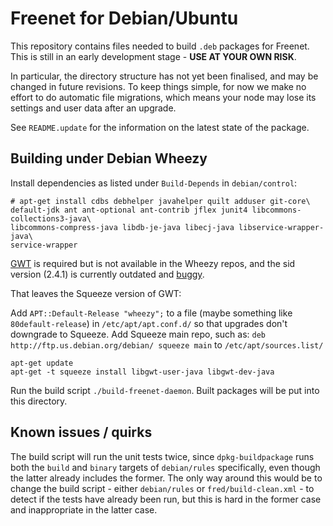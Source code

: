 Freenet for Debian/Ubuntu
=========================

This repository contains files needed to build `.deb` packages for Freenet. This
is still in an early development stage - **USE AT YOUR OWN RISK**.

In particular, the directory structure has not yet been finalised, and may be
changed in future revisions. To keep things simple, for now we make no effort
to do automatic file migrations, which means your node may lose its settings
and user data after an upgrade.

See `README.update` for the information on the latest state of the package.

## Building under Debian Wheezy

Install dependencies as listed under `Build-Depends` in `debian/control`:

    # apt-get install cdbs debhelper javahelper quilt adduser git-core\
    default-jdk ant ant-optional ant-contrib jflex junit4 libcommons-collections3-java\
    libcommons-compress-java libdb-je-java libecj-java libservice-wrapper-java\
    service-wrapper

[GWT](http://packages.debian.org/search?suite=default&section=all&arch=any&searchon=names&keywords=gwt+java) is required but is not available in the Wheezy repos, and the sid version (2.4.1) is currently outdated and [buggy](https://code.google.com/p/google-web-toolkit/issues/detail?id=7561).

That leaves the Squeeze version of GWT:

Add `APT::Default-Release "wheezy";` to a file (maybe something like `80default-release`) in `/etc/apt/apt.conf.d/` so that upgrades don't downgrade to Squeeze.
Add Squeeze main repo, such as: `deb http://ftp.us.debian.org/debian/ squeeze main` to `/etc/apt/sources.list/`

    apt-get update
    apt-get -t squeeze install libgwt-user-java libgwt-dev-java

Run the build script `./build-freenet-daemon`. Built packages will be put into
this directory.


## Known issues / quirks

The build script will run the unit tests twice, since `dpkg-buildpackage` runs
both the `build` and `binary` targets of `debian/rules` specifically, even though
the latter already includes the former. The only way around this would be to
change the build script - either `debian/rules` or `fred/build-clean.xml` - to
detect if the tests have already been run, but this is hard in the former case
and inappropriate in the latter case.
